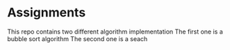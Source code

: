 # Assignments
This repo contains two different algorithm implementation
The first one is a bubble sort algorithm
The second one is a seach
